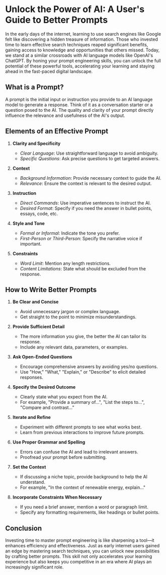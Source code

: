 # Unlock the Power of AI: A User's Guide to Better Prompts

In the early days of the internet, learning to use search engines like Google felt like discovering a hidden treasure of information. Those who invested time to learn effective search techniques reaped significant benefits, gaining access to knowledge and opportunities that others missed. Today, we stand at a similar crossroads with AI language models like OpenAI's ChatGPT. By honing your prompt engineering skills, you can unlock the full potential of these powerful tools, accelerating your learning and staying ahead in the fast-paced digital landscape.

## What is a Prompt?

A prompt is the initial input or instruction you provide to an AI language model to generate a response. Think of it as a conversation starter or a question posed to the AI. The quality and clarity of your prompt directly influence the relevance and usefulness of the AI's output.

## Elements of an Effective Prompt

1. **Clarity and Specificity**

   - _Clear Language_: Use straightforward language to avoid ambiguity.
   - _Specific Questions_: Ask precise questions to get targeted answers.

2. **Context**

   - _Background Information_: Provide necessary context to guide the AI.
   - _Relevance_: Ensure the context is relevant to the desired output.

3. **Instruction**

   - _Direct Commands_: Use imperative sentences to instruct the AI.
   - _Desired Format_: Specify if you need the answer in bullet points, essays, code, etc.

4. **Style and Tone**

   - _Formal or Informal_: Indicate the tone you prefer.
   - _First-Person or Third-Person_: Specify the narrative voice if important.

5. **Constraints**
   - _Word Limit_: Mention any length restrictions.
   - _Content Limitations_: State what should be excluded from the response.

## How to Write Better Prompts

1. **Be Clear and Concise**

   - Avoid unnecessary jargon or complex language.
   - Get straight to the point to minimize misunderstandings.

2. **Provide Sufficient Detail**

   - The more information you give, the better the AI can tailor its response.
   - Include any relevant data, parameters, or examples.

3. **Ask Open-Ended Questions**

   - Encourage comprehensive answers by avoiding yes/no questions.
   - Use "How," "What," "Explain," or "Describe" to elicit detailed responses.

4. **Specify the Desired Outcome**

   - Clearly state what you expect from the AI.
   - For example, "Provide a summary of...", "List the steps to...", "Compare and contrast..."

5. **Iterate and Refine**

   - Experiment with different prompts to see what works best.
   - Learn from previous interactions to improve future prompts.

6. **Use Proper Grammar and Spelling**

   - Errors can confuse the AI and lead to irrelevant answers.
   - Proofread your prompt before submitting.

7. **Set the Context**

   - If discussing a niche topic, provide background to help the AI understand.
   - For example, "In the context of renewable energy, explain..."

8. **Incorporate Constraints When Necessary**
   - If you need a brief answer, mention a word or paragraph limit.
   - Specify any formatting requirements, like headings or bullet points.

## Conclusion

Investing time to master prompt engineering is like sharpening a tool—it enhances efficiency and effectiveness. Just as early internet users gained an edge by mastering search techniques, you can unlock new possibilities by crafting better prompts. This skill not only accelerates your learning experience but also keeps you competitive in an era where AI plays an increasingly significant role.
